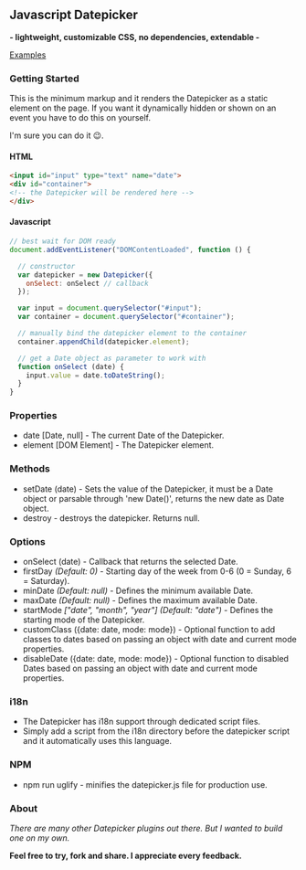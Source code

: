## Javascript Datepicker
**- lightweight, customizable CSS, no dependencies, extendable -**

[Examples](https://nehrdani.github.io/Datepicker/)

### Getting Started

This is the minimum markup and it renders the Datepicker as a static element on the page. If you want it dynamically hidden or shown on an event you have to do this on yourself.

I'm sure you can do it :wink:.

#### HTML

```html
<input id="input" type="text" name="date">
<div id="container">
<!-- the Datepicker will be rendered here -->
</div>
```

#### Javascript

```js
// best wait for DOM ready
document.addEventListener("DOMContentLoaded", function () {

  // constructor
  var datepicker = new Datepicker({
    onSelect: onSelect // callback
  });

  var input = document.querySelector("#input");
  var container = document.querySelector("#container");

  // manually bind the datepicker element to the container
  container.appendChild(datepicker.element);

  // get a Date object as parameter to work with
  function onSelect (date) {
    input.value = date.toDateString();
  }
}
```

### Properties

* date [Date, null] - The current Date of the Datepicker.
* element [DOM Element] - The Datepicker element.

### Methods

* setDate (date) - Sets the value of the Datepicker, it must be a Date object or parsable through 'new Date()', returns the new date as Date object.
* destroy - destroys the datepicker. Returns null.

### Options

* onSelect (date) - Callback that returns the selected Date.
* firstDay *(Default: 0)* - Starting day of the week from 0-6 (0 = Sunday, 6 = Saturday).
* minDate *(Default: null)* - Defines the minimum available Date.
* maxDate *(Default: null)* - Defines the maximum available Date.
* startMode *["date", "month", "year"] (Default: "date")* - Defines the starting mode of the Datepicker.
* customClass ({date: date, mode: mode}) - Optional function to add classes to dates based on passing an object with date and current mode properties.
* disableDate ({date: date, mode: mode}) - Optional function to disabled Dates based on passing an object with date and current mode properties.

### i18n
* The Datepicker has i18n support through dedicated script files.
* Simply add a script from the i18n directory before the datepicker script and it automatically uses this language.

### NPM
* npm run uglify - minifies the datepicker.js file for production use.

### About
*There are many other Datepicker plugins out there. But I wanted to build one on my own.*

**Feel free to try, fork and share. I appreciate every feedback.**
